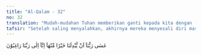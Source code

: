 ```yaml
---
title: "Al-Qalam - 32"
no: 32
translation: "Mudah-mudahan Tuhan memberikan ganti kepada kita dengan (kebun) yang lebih baik daripada yang ini, sungguh, kita mengharapkan ampunan dari Tuhan kita.” "
tafsir: "Setelah saling menyalahkan, akhirnya mereka menyesali diri masing-masing. Mereka lalu menyadari bahwa tindakan dan sikap merekalah yang mengundang nasib yang demikian. Mereka berkata, \"Sesungguhnya kamilah yang bersalah. Kami telah melanggar garis-garis yang telah ditetapkan Allah dengan tidak memberikan hak-hak fakir-miskin, yang ada pada harta kami. Mudah-mudahan Allah menganugerahkan kepada kami kebun yang lebih baik dari yang telah musnah ini. Kami benar-benar akan bertobat, tunduk, dan patuh menjalankan perintah-Nya serta menjauhi segala larangan-Nya. Semoga Allah menganugerahkan yang baik dan bermanfaat bagi kehidupan dunia dan kehidupan akhirat.\"\n\nMenurut riwayat dari Mujahid, setelah mereka bertobat, maka Allah menganugerahkan kebun yang lebih baik dari kebun mereka yang musnah dan mengabulkan doa-doa mereka."
---
```


عَسٰى رَبُّنَآ اَنْ يُّبْدِلَنَا خَيْرًا مِّنْهَآ اِنَّآ اِلٰى رَبِّنَا رَاغِبُوْنَ 
